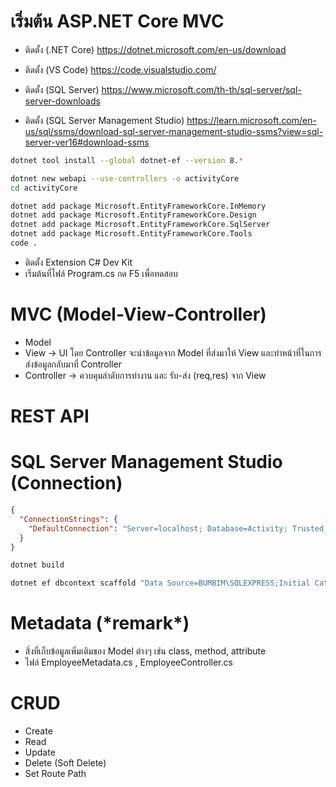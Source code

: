 # เริ่มต้น ASP.NET Core MVC

- ติดตั้ง (.NET Core)
  https://dotnet.microsoft.com/en-us/download

- ติดตั้ง (VS Code)
  https://code.visualstudio.com/

- ติดตั้ง (SQL Server)
  https://www.microsoft.com/th-th/sql-server/sql-server-downloads

- ติดตั้ง (SQL Server Management Studio)
  https://learn.microsoft.com/en-us/sql/ssms/download-sql-server-management-studio-ssms?view=sql-server-ver16#download-ssms

```sh
dotnet tool install --global dotnet-ef --version 8.*

dotnet new webapi --use-controllers -o activityCore
cd activityCore

dotnet add package Microsoft.EntityFrameworkCore.InMemory
dotnet add package Microsoft.EntityFrameworkCore.Design
dotnet add package Microsoft.EntityFrameworkCore.SqlServer
dotnet add package Microsoft.EntityFrameworkCore.Tools
code .
```

- ติดตั้ง Extension C# Dev Kit
- เริ่มต้นที่ไฟล์ Program.cs กด F5 เพื่อทดสอบ

# MVC (Model-View-Controller)

- Model
- View -> UI โดย Controller จะนำข้อมูลจาก Model ที่ส่งมาให้ View และทำหน้าที่ในการส่งข้อมูลกลับมาที่ Controller
- Controller -> ควบคุมลำดับการทำงาน และ รับ-ส่ง (req,res) จาก View

# REST API

# SQL Server Management Studio (Connection)

```json
{
  "ConnectionStrings": {
    "DefaultConnection": "Server=localhost; Database=Activity; Trusted_Connection=False; TrustServerCertificate=True; User ID=sa; Password=Password "
  }
}
```

```sh
dotnet build

dotnet ef dbcontext scaffold "Data Source=BUMBIM\SQLEXPRESS;Initial Catalog=Activity;Integrated Security=True;Encrypt=True;Trust Server Certificate=True" Microsoft.EntityFrameworkCore.SqlServer --context-dir Data --output-dir Models --force
```

# Metadata (\*remark\*)

- สิ่งที่เก็บข้อมูลเพิ่มเติมของ Model ต่างๆ เช่น class, method, attribute
- ไฟล์ EmployeeMetadata.cs , EmployeeController.cs

# CRUD

- Create
- Read
- Update
- Delete (Soft Delete)
- Set Route Path
